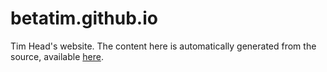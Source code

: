 betatim.github.io
=================
Tim Head's website. The content here is automatically generated from the source, available [here](http://github.com/betatim/TimsHome).
